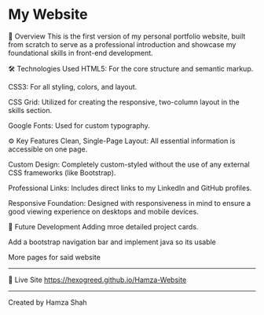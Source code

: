 # My Website

🌟 Overview
This is the first version of my personal portfolio website, built from scratch to serve as a professional introduction and showcase my foundational skills in front-end development.

🛠️ Technologies Used
HTML5: For the core structure and semantic markup.

CSS3: For all styling, colors, and layout.

CSS Grid: Utilized for creating the responsive, two-column layout in the skills section.

Google Fonts: Used for custom typography.

⚙️ Key Features
Clean, Single-Page Layout: All essential information is accessible on one page.

Custom Design: Completely custom-styled without the use of any external CSS frameworks (like Bootstrap).

Professional Links: Includes direct links to my LinkedIn and GitHub profiles.

Responsive Foundation: Designed with responsiveness in mind to ensure a good viewing experience on desktops and mobile devices.

🚀 Future Development
Adding mroe detailed project cards.

Add a bootstrap navigation bar and implement java so its usable

More pages for said website

___
🔗 Live Site
https://hexogreed.github.io/Hamza-Website
___

Created by Hamza Shah
